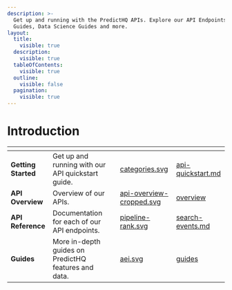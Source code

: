 ```yaml
---
description: >-
  Get up and running with the PredictHQ APIs. Explore our API Endpoints, API
  Guides, Data Science Guides and more.
layout:
  title:
    visible: true
  description:
    visible: true
  tableOfContents:
    visible: true
  outline:
    visible: false
  pagination:
    visible: true
---
```


# Introduction

<table data-card-size="large" data-view="cards" data-full-width="false"><thead><tr><th></th><th></th><th></th><th data-hidden data-card-cover data-type="files"></th><th data-hidden data-card-target data-type="content-ref"></th></tr></thead><tbody><tr><td><strong>Getting Started</strong></td><td>Get up and running with our API quickstart guide.</td><td></td><td><a href=".gitbook/assets/categories.svg">categories.svg</a></td><td><a href="getting-started/api-quickstart.md">api-quickstart.md</a></td></tr><tr><td><strong>API Overview</strong></td><td>Overview of our APIs.</td><td></td><td><a href=".gitbook/assets/api-overview-cropped.svg">api-overview-cropped.svg</a></td><td><a href="predicthq-api/overview/">overview</a></td></tr><tr><td><strong>API Reference</strong></td><td>Documentation for each of our API endpoints.</td><td></td><td><a href=".gitbook/assets/pipeline-rank.svg">pipeline-rank.svg</a></td><td><a href="api/events/search-events.md">search-events.md</a></td></tr><tr><td><strong>Guides</strong></td><td>More in-depth guides on PredictHQ features and data.</td><td></td><td><a href=".gitbook/assets/aei.svg">aei.svg</a></td><td><a href="getting-started/guides/">guides</a></td></tr></tbody></table>


